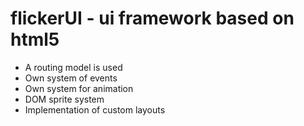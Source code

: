 # flickerUI - ui framework based on html5
- A routing model is used
- Own system of events
- Own system for animation
- DOM sprite system
- Implementation of custom layouts
